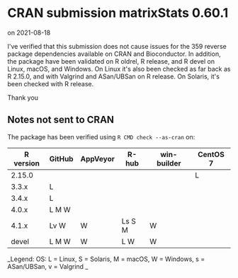 # CRAN submission matrixStats 0.60.1

on 2021-08-18

I've verified that this submission does not cause issues for the 359 reverse package dependencies available on CRAN and Bioconductor. In addition, the package have been validated on R oldrel, R release, and R devel on Linux, macOS, and Windows. On Linux it's also been checked as far back as R 2.15.0, and with Valgrind and ASan/UBSan on R release. On Solaris, it's been checked with R release.

Thank you


## Notes not sent to CRAN

The package has been verified using `R CMD check --as-cran` on:

| R version | GitHub  | AppVeyor | R-hub    | win-builder | CentOS 7  |
| --------- | ------- | -------- | -------- | ----------- | --------- |
| 2.15.0    |         |          |          |             | L         |
| 3.3.x     | L       |          |          |             |           |
| 3.4.x     | L       |          |          |             |           |
| 4.0.x     | L  M W  |          |          |             |           |
| 4.1.x     | Lv   W  | W        | Ls S M   | W           |           |
| devel     | L  M W  | W        | L      W | W           |           |

_Legend: OS: L = Linux, S = Solaris, M = macOS, W = Windows, s = ASan/UBSan, v = Valgrind _
